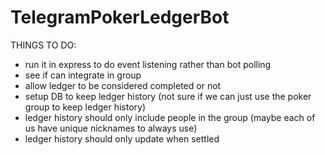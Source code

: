 # TelegramPokerLedgerBot
THINGS TO DO:
- run it in express to do event listening rather than bot polling
- see if can integrate in group
- allow ledger to be considered completed or not
- setup DB to keep ledger history (not sure if we can just use the poker group to keep ledger history)
- ledger history should only include people in the group (maybe each of us have unique nicknames to always use)
- ledger history should only update when settled
